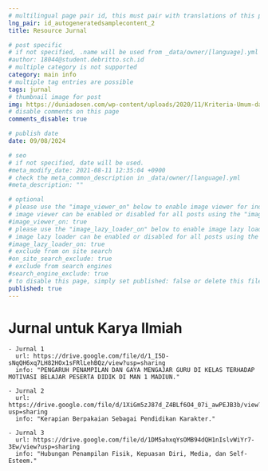 ```yaml
---
# multilingual page pair id, this must pair with translations of this page. (This name must be unique)
lng_pair: id_autogeneratedsamplecontent_2
title: Resource Jurnal

# post specific
# if not specified, .name will be used from _data/owner/[language].yml
#author: 18044@student.debritto.sch.id
# multiple category is not supported
category: main info
# multiple tag entries are possible
tags: jurnal
# thumbnail image for post
img: https://duniadosen.com/wp-content/uploads/2020/11/Kriteria-Umum-dari-Jurnal-Nasional-Terakreditasi.jpg
# disable comments on this page
comments_disable: true

# publish date
date: 09/08/2024

# seo
# if not specified, date will be used.
#meta_modify_date: 2021-08-11 12:35:04 +0900
# check the meta_common_description in _data/owner/[language].yml
#meta_description: ""

# optional
# please use the "image_viewer_on" below to enable image viewer for individual pages or posts (_posts/ or [language]/_posts folders).
# image viewer can be enabled or disabled for all posts using the "image_viewer_posts: true" setting in _data/conf/main.yml.
#image_viewer_on: true
# please use the "image_lazy_loader_on" below to enable image lazy loader for individual pages or posts (_posts/ or [language]/_posts folders).
# image lazy loader can be enabled or disabled for all posts using the "image_lazy_loader_posts: true" setting in _data/conf/main.yml.
#image_lazy_loader_on: true
# exclude from on site search
#on_site_search_exclude: true
# exclude from search engines
#search_engine_exclude: true
# to disable this page, simply set published: false or delete this file
published: true
---
```


# Jurnal untuk Karya Ilmiah
    - Jurnal 1
      url: https://drive.google.com/file/d/1_I5D-sNqQH6xq7LH82HOx1sFRlLehBQz/view?usp=sharing
      info: "PENGARUH PENAMPILAN DAN GAYA MENGAJAR GURU DI KELAS TERHADAP MOTIVASI BELAJAR PESERTA DIDIK DI MAN 1 MADIUN."

    - Jurnal 2
      url: https://drive.google.com/file/d/1XiGm5zJ87d_Z4BLf6O4_07i_awPEJB3b/view?usp=sharing
      info: "Kerapian Berpakaian Sebagai Pendidikan Karakter."

    - Jurnal 3
      url: https://drive.google.com/file/d/1DM5ahxqYsOMB94dQH1nIslvWiYr7-3Ew/view?usp=sharing
      info: "Hubungan Penampilan Fisik, Kepuasan Diri, Media, dan Self-Esteem."

